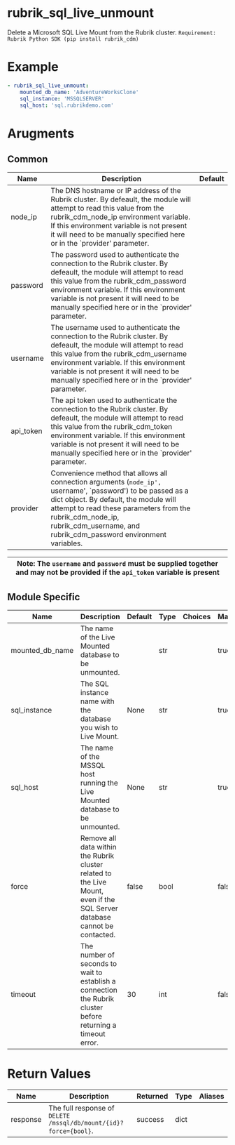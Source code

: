 # rubrik_sql_live_unmount

Delete a Microsoft SQL Live Mount from the Rubrik cluster.
`Requirement: Rubrik Python SDK (pip install rubrik_cdm)`

# Example

```yaml
- rubrik_sql_live_unmount:
    mounted_db_name: 'AdventureWorksClone'
    sql_instance: 'MSSQLSERVER'
    sql_host: 'sql.rubrikdemo.com'
```

# Arugments

## Common

| Name      | Description                                                                                                                                                                                                                                                                                               | Default |
|-----------|-----------------------------------------------------------------------------------------------------------------------------------------------------------------------------------------------------------------------------------------------------------------------------------------------------------|---------|
| node_ip   | The DNS hostname or IP address of the Rubrik cluster. By defeault, the module will attempt to read this value from the rubrik_cdm_node_ip environment variable. If this environment variable is not present it will need to be manually specified here or in the `provider' parameter.                    |         |
| password  | The password used to authenticate the connection to the Rubrik cluster. By defeault, the module will attempt to read this value from the rubrik_cdm_password environment variable. If this environment variable is not present it will need to be manually specified here or in the `provider' parameter. |         |
| username  | The username used to authenticate the connection to the Rubrik cluster. By defeault, the module will attempt to read this value from the rubrik_cdm_username environment variable. If this environment variable is not present it will need to be manually specified here or in the `provider' parameter. |         |
| api_token | The api token used to authenticate the connection to the Rubrik cluster. By defeault, the module will attempt to read this value from the rubrik_cdm_token environment variable. If this environment variable is not present it will need to be manually specified here or in the `provider' parameter.   |         |
| provider  | Convenience method that allows all connection arguments (`node_ip', `username', `password') to be passed as a dict object. By default, the module will attempt to read these parameters from the rubrik_cdm_node_ip, rubrik_cdm_username, and rubrik_cdm_password environment variables.                  |         |

| Note: The `username` and `password` must be supplied together and may not be provided if the `api_token` variable is present|
| --- |

## Module Specific

| Name            | Description                                                                                                               | Default | Type | Choices | Mandatory | Aliases |
|-----------------|---------------------------------------------------------------------------------------------------------------------------|---------|------|---------|-----------|---------|
| mounted_db_name | The name of the Live Mounted database to be unmounted.                                                                    |         | str  |         | true      |         |
| sql_instance    | The SQL instance name with the database you wish to Live Mount.                                                           | None    | str  |         | true      |         |
| sql_host        | The name of the MSSQL host running the Live Mounted database to be unmounted.                                             | None    | str  |         | true      |         |
| force           | Remove all data within the Rubrik cluster related to the Live Mount, even if the SQL Server database cannot be contacted. | false   | bool |         | false     |         |
| timeout         | The number of seconds to wait to establish a connection the Rubrik cluster before returning a timeout error.              | 30      | int  |         | false     |         |

# Return Values

| Name     | Description                                                      | Returned | Type | Aliases |
|----------|------------------------------------------------------------------|----------|------|---------|
| response | The full response of `DELETE /mssql/db/mount/{id}?force={bool}`. | success  | dict |         |

